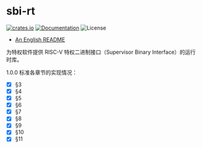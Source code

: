 ﻿# sbi-rt

[![crates.io](https://img.shields.io/crates/v/sbi-rt.svg)](https://crates.io/crates/sbi-rt)
[![Documentation](https://docs.rs/sbi-rt/badge.svg)](https://docs.rs/sbi-rt)
![License](https://img.shields.io/crates/l/sbi-rt.svg)

- [An English README](README_EN.md)

为特权软件提供 RISC-V 特权二进制接口（Supervisor Binary Interface）的运行时库。

1.0.0 标准各章节的实现情况：

- [x] §3
- [x] §4
- [x] §5
- [x] §6
- [x] §7
- [x] §8
- [x] §9
- [x] §10
- [x] §11
